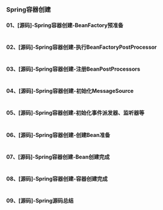 ### Spring容器创建

#### 01、[源码]-Spring容器创建-BeanFactory预准备

```java

```

#### 02、[源码]-Spring容器创建-执行BeanFactoryPostProcessor

```java

```

#### 03、[源码]-Spring容器创建-注册BeanPostProcessors

```java

```

#### 04、[源码]-Spring容器创建-初始化MessageSource

```java

```

#### 05、[源码]-Spring容器创建-初始化事件派发器、监听器等

```java

```

#### 06、[源码]-Spring容器创建-创建Bean准备

```java

```

#### 07、[源码]-Spring容器创建-Bean创建完成

```java

```

#### 08、[源码]-Spring容器创建-容器创建完成

```java

```

#### 09、[源码]-Spring源码总结

```java

```

